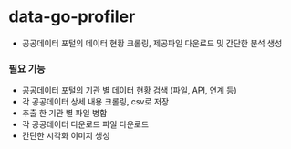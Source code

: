 # data-go-profiler

- 공공데이터 포털의 데이터 현황 크롤링, 제공파일 다운로드 및 간단한 분석 생성


### 필요 기능

- 공공데이터 포털의 기관 별 데이터 현황 검색 (파일, API, 연계 등)
- 각 공공데이터 상세 내용 크롤링, csv로 저장
- 추출 한 기관 별 파일 병합
- 각 공공데이터 다운로드 파일 다운로드
- 간단한 시각화 이미지 생성
